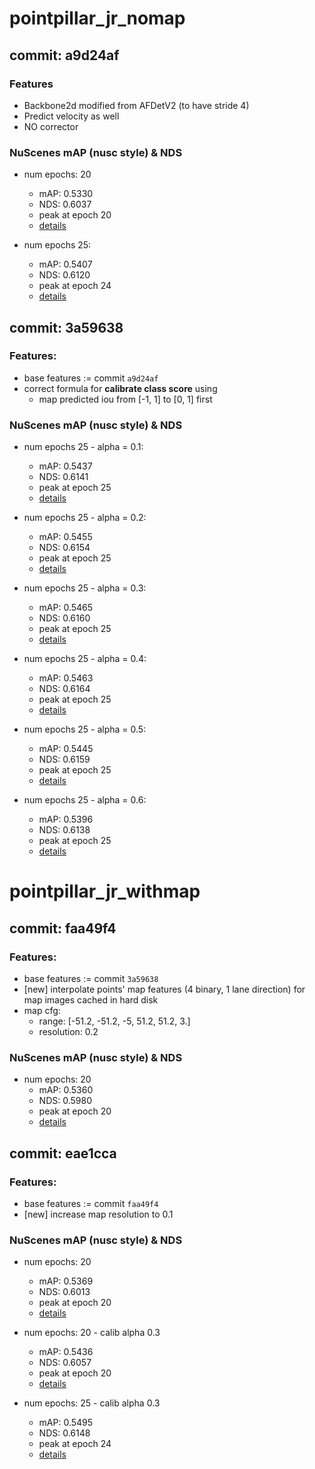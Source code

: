 # pointpillar_jr_nomap

## commit: a9d24af
### Features
* Backbone2d modified from AFDetV2 (to have stride 4)
* Predict velocity as well
* NO corrector

### NuScenes mAP (nusc style) & NDS
* num epochs: 20
    * mAP: 0.5330
    * NDS: 0.6037
    * peak at epoch 20
    * [details](../raw_log/pointpillar_jr_nomap/eval_1224180.err)

* num epochs 25:
    * mAP: 0.5407
    * NDS: 0.6120
    * peak at epoch 24
    * [details](../raw_log/pointpillar_jr_nomap/eval_1260463.err)

## commit: 3a59638
### Features:
* base features := commit `a9d24af`
* correct formula for **calibrate class score** using
    * map predicted iou from [-1, 1] to [0, 1] first

### NuScenes mAP (nusc style) & NDS
* num epochs 25 - alpha = 0.1:
    * mAP: 0.5437
    * NDS: 0.6141
    * peak at epoch 25
    * [details](../raw_log/pointpillar_jr_nomap/eval_1266066.err)

* num epochs 25 - alpha = 0.2:
    * mAP: 0.5455
    * NDS: 0.6154
    * peak at epoch 25
    * [details](../raw_log/pointpillar_jr_nomap/eval_1268025.err)

* num epochs 25 - alpha = 0.3:
    * mAP: 0.5465
    * NDS: 0.6160
    * peak at epoch 25
    * [details](../raw_log/pointpillar_jr_nomap/eval_1285782.err)

* num epochs 25 - alpha = 0.4:
    * mAP: 0.5463
    * NDS: 0.6164
    * peak at epoch 25
    * [details](../raw_log/pointpillar_jr_nomap/eval_1314953.err)

* num epochs 25 - alpha = 0.5:
    * mAP: 0.5445
    * NDS: 0.6159
    * peak at epoch 25
    * [details](../raw_log/pointpillar_jr_nomap/eval_1315625.err)

* num epochs 25 - alpha = 0.6:
    * mAP: 0.5396
    * NDS: 0.6138
    * peak at epoch 25
    * [details](../raw_log/pointpillar_jr_nomap/eval_1315840.err)


# pointpillar_jr_withmap

## commit: faa49f4
### Features:
* base features := commit `3a59638`
* [new] interpolate points' map features (4 binary, 1 lane direction) for map images cached in hard disk
* map cfg: 
    * range: [-51.2, -51.2, -5, 51.2, 51.2, 3.]
    * resolution: 0.2

### NuScenes mAP (nusc style) & NDS
* num epochs: 20
    * mAP: 0.5360
    * NDS: 0.5980
    * peak at epoch 20
    * [details](../raw_log/pointpillar_jr_withmap/eval_1481004.err)

## commit: eae1cca
### Features:
* base features := commit `faa49f4`
* [new] increase map resolution to 0.1

### NuScenes mAP (nusc style) & NDS
* num epochs: 20
    * mAP: 0.5369
    * NDS: 0.6013
    * peak at epoch 20
    * [details](../raw_log/pointpillar_jr_withmap/eval_1581859.err)

* num epochs: 20 - calib alpha 0.3
    * mAP: 0.5436
    * NDS: 0.6057
    * peak at epoch 20
    * [details](../raw_log/pointpillar_jr_withmap/eval_1584877.err)

* num epochs: 25 - calib alpha 0.3
    * mAP: 0.5495
    * NDS: 0.6148
    * peak at epoch 24
    * [details](../raw_log/pointpillar_jr_withmap/train_1634100.err)
